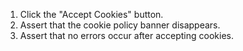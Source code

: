 1. Click the "Accept Cookies" button.
2. Assert that the cookie policy banner disappears.
3. Assert that no errors occur after accepting cookies.